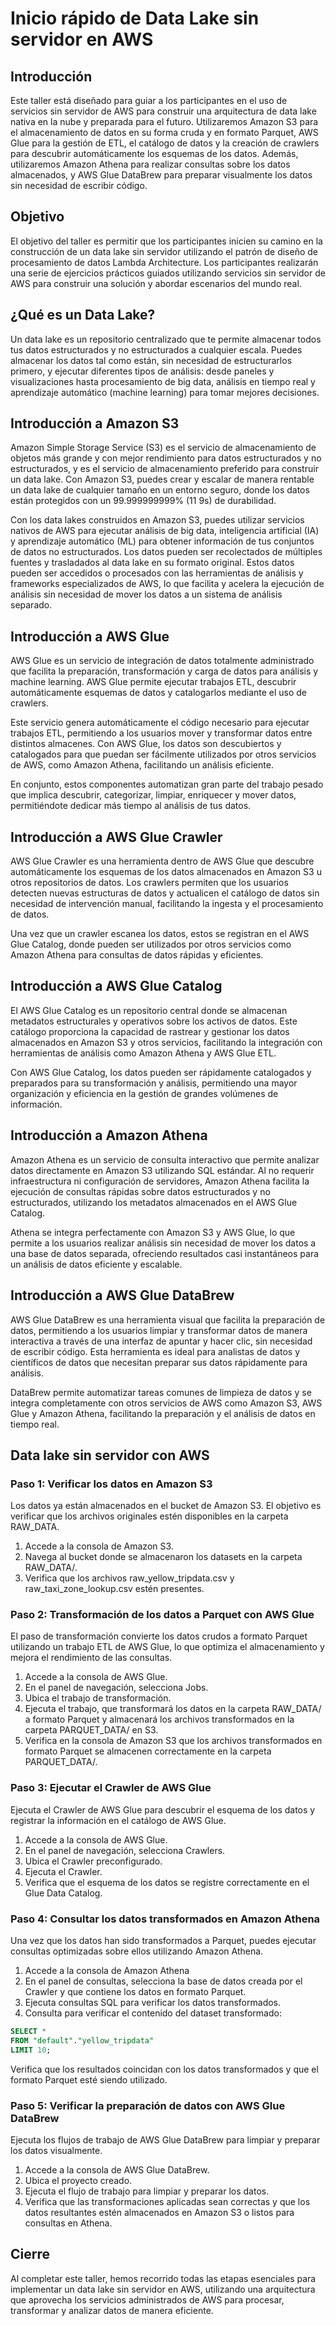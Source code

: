 # Inicio rápido de Data Lake sin servidor en AWS

## Introducción

Este taller está diseñado para guiar a los participantes en el uso de servicios sin servidor de AWS para construir una arquitectura de data lake nativa en la nube y preparada para el futuro. Utilizaremos Amazon S3 para el almacenamiento de datos en su forma cruda y en formato Parquet, AWS Glue para la gestión de ETL, el catálogo de datos y la creación de crawlers para descubrir automáticamente los esquemas de los datos. Además, utilizaremos Amazon Athena para realizar consultas sobre los datos almacenados, y AWS Glue DataBrew para preparar visualmente los datos sin necesidad de escribir código.

## Objetivo

El objetivo del taller es permitir que los participantes inicien su camino en la construcción de un data lake sin servidor utilizando el patrón de diseño de procesamiento de datos Lambda Architecture. Los participantes realizarán una serie de ejercicios prácticos guiados utilizando servicios sin servidor de AWS para construir una solución y abordar escenarios del mundo real.

## ¿Qué es un Data Lake?

Un data lake es un repositorio centralizado que te permite almacenar todos tus datos estructurados y no estructurados a cualquier escala. Puedes almacenar los datos tal como están, sin necesidad de estructurarlos primero, y ejecutar diferentes tipos de análisis: desde paneles y visualizaciones hasta procesamiento de big data, análisis en tiempo real y aprendizaje automático (machine learning) para tomar mejores decisiones.

## Introducción a Amazon S3

Amazon Simple Storage Service (S3) es el servicio de almacenamiento de objetos más grande y con mejor rendimiento para datos estructurados y no estructurados, y es el servicio de almacenamiento preferido para construir un data lake. Con Amazon S3, puedes crear y escalar de manera rentable un data lake de cualquier tamaño en un entorno seguro, donde los datos están protegidos con un 99.999999999% (11 9s) de durabilidad.

Con los data lakes construidos en Amazon S3, puedes utilizar servicios nativos de AWS para ejecutar análisis de big data, inteligencia artificial (IA) y aprendizaje automático (ML) para obtener información de tus conjuntos de datos no estructurados. Los datos pueden ser recolectados de múltiples fuentes y trasladados al data lake en su formato original. Estos datos pueden ser accedidos o procesados con las herramientas de análisis y frameworks especializados de AWS, lo que facilita y acelera la ejecución de análisis sin necesidad de mover los datos a un sistema de análisis separado.

## Introducción a AWS Glue

AWS Glue es un servicio de integración de datos totalmente administrado que facilita la preparación, transformación y carga de datos para análisis y machine learning. AWS Glue permite ejecutar trabajos ETL, descubrir automáticamente esquemas de datos y catalogarlos mediante el uso de crawlers.

Este servicio genera automáticamente el código necesario para ejecutar trabajos ETL, permitiendo a los usuarios mover y transformar datos entre distintos almacenes. Con AWS Glue, los datos son descubiertos y catalogados para que puedan ser fácilmente utilizados por otros servicios de AWS, como Amazon Athena, facilitando un análisis eficiente.

En conjunto, estos componentes automatizan gran parte del trabajo pesado que implica descubrir, categorizar, limpiar, enriquecer y mover datos, permitiéndote dedicar más tiempo al análisis de tus datos.

## Introducción a AWS Glue Crawler

AWS Glue Crawler es una herramienta dentro de AWS Glue que descubre automáticamente los esquemas de los datos almacenados en Amazon S3 u otros repositorios de datos. Los crawlers permiten que los usuarios detecten nuevas estructuras de datos y actualicen el catálogo de datos sin necesidad de intervención manual, facilitando la ingesta y el procesamiento de datos.

Una vez que un crawler escanea los datos, estos se registran en el AWS Glue Catalog, donde pueden ser utilizados por otros servicios como Amazon Athena para consultas de datos rápidas y eficientes.

## Introducción a AWS Glue Catalog

El AWS Glue Catalog es un repositorio central donde se almacenan metadatos estructurales y operativos sobre los activos de datos. Este catálogo proporciona la capacidad de rastrear y gestionar los datos almacenados en Amazon S3 y otros servicios, facilitando la integración con herramientas de análisis como Amazon Athena y AWS Glue ETL.

Con AWS Glue Catalog, los datos pueden ser rápidamente catalogados y preparados para su transformación y análisis, permitiendo una mayor organización y eficiencia en la gestión de grandes volúmenes de información.

## Introducción a Amazon Athena

Amazon Athena es un servicio de consulta interactivo que permite analizar datos directamente en Amazon S3 utilizando SQL estándar. Al no requerir infraestructura ni configuración de servidores, Amazon Athena facilita la ejecución de consultas rápidas sobre datos estructurados y no estructurados, utilizando los metadatos almacenados en el AWS Glue Catalog.

Athena se integra perfectamente con Amazon S3 y AWS Glue, lo que permite a los usuarios realizar análisis sin necesidad de mover los datos a una base de datos separada, ofreciendo resultados casi instantáneos para un análisis de datos eficiente y escalable.

## Introducción a AWS Glue DataBrew

AWS Glue DataBrew es una herramienta visual que facilita la preparación de datos, permitiendo a los usuarios limpiar y transformar datos de manera interactiva a través de una interfaz de apuntar y hacer clic, sin necesidad de escribir código. Esta herramienta es ideal para analistas de datos y científicos de datos que necesitan preparar sus datos rápidamente para análisis.

DataBrew permite automatizar tareas comunes de limpieza de datos y se integra completamente con otros servicios de AWS como Amazon S3, AWS Glue y Amazon Athena, facilitando la preparación y el análisis de datos en tiempo real.

## Data lake sin servidor con AWS

### Paso 1: Verificar los datos en Amazon S3

Los datos ya están almacenados en el bucket de Amazon S3. El objetivo es verificar que los archivos originales estén disponibles en la carpeta RAW_DATA.

1. Accede a la consola de Amazon S3.
2. Navega al bucket donde se almacenaron los datasets en la carpeta RAW_DATA/.
3. Verifica que los archivos raw_yellow_tripdata.csv y raw_taxi_zone_lookup.csv estén presentes.

### Paso 2: Transformación de los datos a Parquet con AWS Glue

El paso de transformación convierte los datos crudos a formato Parquet utilizando un trabajo ETL de AWS Glue, lo que optimiza el almacenamiento y mejora el rendimiento de las consultas.

1. Accede a la consola de AWS Glue.
2. En el panel de navegación, selecciona Jobs.
3. Ubica el trabajo de transformación.
4. Ejecuta el trabajo, que transformará los datos en la carpeta RAW_DATA/ a formato Parquet y almacenará los archivos transformados en la carpeta PARQUET_DATA/ en S3.
5. Verifica en la consola de Amazon S3 que los archivos transformados en formato Parquet se almacenen correctamente en la carpeta PARQUET_DATA/.

### Paso 3: Ejecutar el Crawler de AWS Glue

Ejecuta el Crawler de AWS Glue para descubrir el esquema de los datos y registrar la información en el catálogo de AWS Glue.

1. Accede a la consola de AWS Glue.
2. En el panel de navegación, selecciona Crawlers.
3. Ubica el Crawler preconfigurado.
4. Ejecuta el Crawler.
5. Verifica que el esquema de los datos se registre correctamente en el Glue Data Catalog.

### Paso 4: Consultar los datos transformados en Amazon Athena

Una vez que los datos han sido transformados a Parquet, puedes ejecutar consultas optimizadas sobre ellos utilizando Amazon Athena.

1. Accede a la consola de Amazon Athena
2. En el panel de consultas, selecciona la base de datos creada por el Crawler y que contiene los datos en formato Parquet.
3. Ejecuta consultas SQL para verificar los datos transformados.
4. Consulta para verificar el contenido del dataset transformado:

```sql
SELECT *
FROM "default"."yellow_tripdata"
LIMIT 10;
```

Verifica que los resultados coincidan con los datos transformados y que el formato Parquet esté siendo utilizado.

### Paso 5: Verificar la preparación de datos con AWS Glue DataBrew

Ejecuta los flujos de trabajo de AWS Glue DataBrew para limpiar y preparar los datos visualmente.

1. Accede a la consola de AWS Glue DataBrew.
2. Ubica el proyecto creado.
3. Ejecuta el flujo de trabajo para limpiar y preparar los datos.
4. Verifica que las transformaciones aplicadas sean correctas y que los datos resultantes estén almacenados en Amazon S3 o listos para consultas en Athena.

## Cierre

Al completar este taller, hemos recorrido todas las etapas esenciales para implementar un data lake sin servidor en AWS, utilizando una arquitectura que aprovecha los servicios administrados de AWS para procesar, transformar y analizar datos de manera eficiente.
